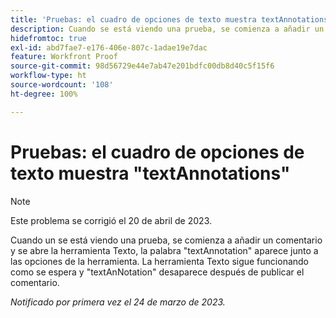 ```yaml
---
title: 'Pruebas: el cuadro de opciones de texto muestra textAnnotations'
description: Cuando se está viendo una prueba, se comienza a añadir un comentario y se abre la herramienta Texto, la palabra textAnNotation aparece junto a las opciones de la herramienta. La herramienta Texto sigue funcionando como se espera y textAnnotation desaparece después de publicar el comentario.
hidefromtoc: true
exl-id: abd7fae7-e176-406e-807c-1adae19e7dac
feature: Workfront Proof
source-git-commit: 98d56729e44e7ab47e201bdfc00db8d40c5f15f6
workflow-type: ht
source-wordcount: '108'
ht-degree: 100%

---
```


# Pruebas: el cuadro de opciones de texto muestra &quot;textAnnotations&quot;

<!--This article is on the WF and WFP TOCs-->

>[!NOTE]
>
>Este problema se corrigió el 20 de abril de 2023.

Cuando un se está viendo una prueba, se comienza a añadir un comentario y se abre la herramienta Texto, la palabra &quot;textAnnotation&quot; aparece junto a las opciones de la herramienta. La herramienta Texto sigue funcionando como se espera y &quot;textAnNotation&quot; desaparece después de publicar el comentario.

_Notificado por primera vez el 24 de marzo de 2023._
